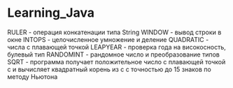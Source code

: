 # Learning_Java
 RULER - операция конкатенации типа String
 WINDOW - вывод строки в окне
 INTOPS - целочисленное умножение и деление
 QUADRATIC - числа с плавающей точкой
 LEAPYEAR - проверка года на високосность, булевый тип
 RANDOMINT - рандомное число и преобразование типов
 SQRT - программа получает положительное число с плавающей 
 точкой с и вычисляет квадратный корень из с с точностью до 
 15 знаков по методу Ньютона